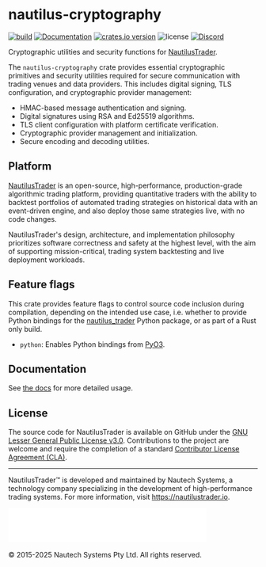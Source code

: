 # nautilus-cryptography

[![build](https://github.com/nautechsystems/nautilus_trader/actions/workflows/build.yml/badge.svg?branch=master)](https://github.com/nautechsystems/nautilus_trader/actions/workflows/build.yml)
[![Documentation](https://img.shields.io/docsrs/nautilus-cryptography)](https://docs.rs/nautilus-cryptography/latest/nautilus-cryptography/)
[![crates.io version](https://img.shields.io/crates/v/nautilus-cryptography.svg)](https://crates.io/crates/nautilus-cryptography)
![license](https://img.shields.io/github/license/nautechsystems/nautilus_trader?color=blue)
[![Discord](https://img.shields.io/badge/Discord-%235865F2.svg?logo=discord&logoColor=white)](https://discord.gg/NautilusTrader)

Cryptographic utilities and security functions for [NautilusTrader](http://nautilustrader.io).

The `nautilus-cryptography` crate provides essential cryptographic primitives and security utilities
required for secure communication with trading venues and data providers. This includes
digital signing, TLS configuration, and cryptographic provider management:

- HMAC-based message authentication and signing.
- Digital signatures using RSA and Ed25519 algorithms.
- TLS client configuration with platform certificate verification.
- Cryptographic provider management and initialization.
- Secure encoding and decoding utilities.

## Platform

[NautilusTrader](http://nautilustrader.io) is an open-source, high-performance, production-grade
algorithmic trading platform, providing quantitative traders with the ability to backtest
portfolios of automated trading strategies on historical data with an event-driven engine,
and also deploy those same strategies live, with no code changes.

NautilusTrader's design, architecture, and implementation philosophy prioritizes software correctness and safety at the
highest level, with the aim of supporting mission-critical, trading system backtesting and live deployment workloads.

## Feature flags

This crate provides feature flags to control source code inclusion during compilation,
depending on the intended use case, i.e. whether to provide Python bindings
for the [nautilus_trader](https://pypi.org/project/nautilus_trader) Python package,
or as part of a Rust only build.

- `python`: Enables Python bindings from [PyO3](https://pyo3.rs).

## Documentation

See [the docs](https://docs.rs/nautilus-cryptography) for more detailed usage.

## License

The source code for NautilusTrader is available on GitHub under the [GNU Lesser General Public License v3.0](https://www.gnu.org/licenses/lgpl-3.0.en.html).
Contributions to the project are welcome and require the completion of a standard [Contributor License Agreement (CLA)](https://github.com/nautechsystems/nautilus_trader/blob/develop/CLA.md).

---

NautilusTrader™ is developed and maintained by Nautech Systems, a technology
company specializing in the development of high-performance trading systems.
For more information, visit <https://nautilustrader.io>.

<img src="https://github.com/nautechsystems/nautilus_trader/raw/develop/assets/nautilus-logo-white.png" alt="logo" width="400" height="auto"/>

© 2015-2025 Nautech Systems Pty Ltd. All rights reserved.
